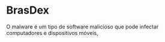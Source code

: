 # BrasDex
O malware é um tipo de software malicioso que pode infectar computadores e dispositivos móveis, 
